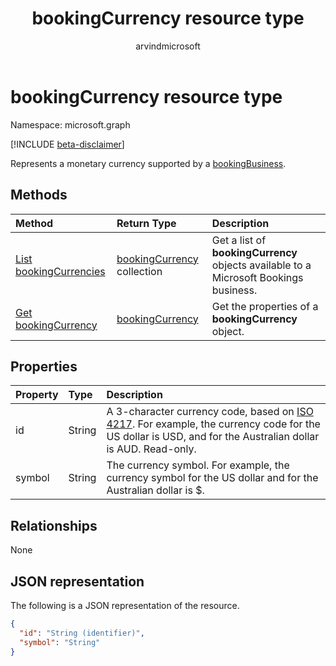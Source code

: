 ﻿---
title: "bookingCurrency resource type"
description: " > **Important:** APIs under the /beta version in Microsoft Graph are in preview and are subject to change. Use of these APIs in production applications is not supported."
localization_priority: Normal
author: "arvindmicrosoft"
ms.prod: "bookings"
doc_type: resourcePageType
---

# bookingCurrency resource type

Namespace: microsoft.graph

 [!INCLUDE [beta-disclaimer](../../includes/beta-disclaimer.md)]

Represents a monetary currency supported by a [bookingBusiness](bookingbusiness.md).

## Methods

| Method                                                   | Return Type                                      | Description                                                                           |
| :------------------------------------------------------- | :----------------------------------------------- | :------------------------------------------------------------------------------------ |
| [List bookingCurrencies](../api/bookingcurrency-list.md) | [bookingCurrency](bookingcurrency.md) collection | Get a list of **bookingCurrency** objects available to a Microsoft Bookings business. |
| [Get bookingCurrency](../api/bookingcurrency-get.md)     | [bookingCurrency](bookingcurrency.md)            | Get the properties of a **bookingCurrency** object.                                   |

## Properties

| Property | Type   | Description                                                                                                                                                                                                   |
| :------- | :----- | :------------------------------------------------------------------------------------------------------------------------------------------------------------------------------------------------------------ |
| id       | String | A 3-character currency code, based on [ISO 4217](https://www.iso.org/iso-4217-currency-codes.html). For example, the currency code for the US dollar is USD, and for the Australian dollar is AUD. Read-only. |
| symbol   | String | The currency symbol. For example, the currency symbol for the US dollar and for the Australian dollar is $.                                                                                                   |

## Relationships

None

## JSON representation

The following is a JSON representation of the resource.

<!-- {
  "blockType": "resource",
  "optionalProperties": [

  ],
  "@odata.type": "microsoft.graph.bookingCurrency"
}-->

```json
{
  "id": "String (identifier)",
  "symbol": "String"
}

```

<!-- uuid: 8fcb5dbc-d5aa-4681-8e31-b001d5168d79
2015-10-25 14:57:30 UTC -->

<!--
{
  "type": "#page.annotation",
  "description": "bookingCurrency resource",
  "keywords": "",
  "section": "documentation",
  "tocPath": "",
  "suppressions": []
}
-->

